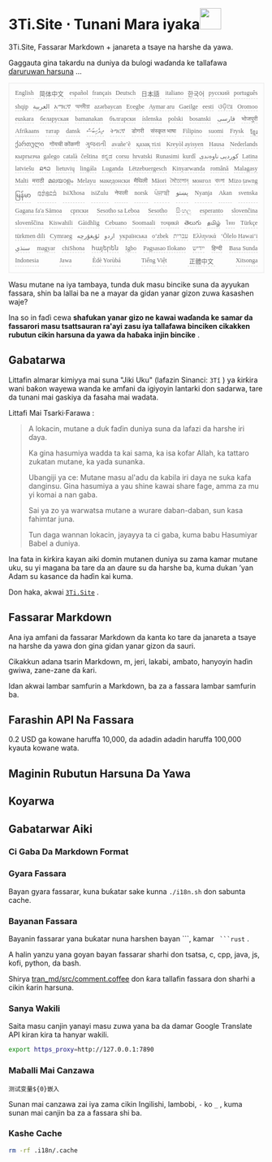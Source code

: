 <h1 style="justify-content:space-between">3Ti.Site ⋅ Tunani Mara iyaka<img src="//i-01.eu.org/3Ti/logo.svg" style="user-select:none;margin-top:-1px;width:42px"></h1>

3Ti.Site, Fassarar Markdown + janareta a tsaye na harshe da yawa.

Gaggauta gina takardu na duniya da bulogi waɗanda ke tallafawa [ɗaruruwan harsuna](https://github.com/i18n-site/node/blob/main/lang/src/index.js) ...

<pre class="langli" style="display:flex;flex-wrap:wrap;background:transparent;border:1px solid #eee;font-size:12px;box-shadow:0 0 3px inset #eee;padding:12px 5px 4px 12px;justify-content:space-between;"><style>pre.langli i{font-weight:300;font-family:s;margin-right:7px;margin-bottom:8px;font-style:normal;color:#666;border-bottom:1px dashed #ccc;}</style><i>English</i><i> 简体中文 </i><i>español</i><i>français</i><i>Deutsch</i><i> 日本語 </i><i>italiano</i><i>한국어</i><i>русский</i><i>português</i><i>shqip</i><i>‫العربية‬</i><i>አማርኛ</i><i>অসমীয়া</i><i>azərbaycan</i><i>Eʋegbe</i><i>Aymar aru</i><i>Gaeilge</i><i>eesti</i><i>ଓଡ଼ିଆ</i><i>Oromoo</i><i>euskara</i><i>беларуская</i><i>bamanakan</i><i>български</i><i>íslenska</i><i>polski</i><i>bosanski</i><i>‫فارسی‬</i><i>भोजपुरी</i><i>Afrikaans</i><i>татар</i><i>dansk</i><i>‫ދިވެހިބަސް‬</i><i>ትግርኛ</i><i>डोगरी</i><i>संस्कृत भाषा</i><i>Filipino</i><i>suomi</i><i>Frysk</i><i>ខ្មែរ</i><i>ქართული</i><i>गोंयची कोंकणी</i><i>ગુજરાતી</i><i>avañe’ẽ</i><i>қазақ тілі</i><i>Kreyòl ayisyen</i><i>Hausa</i><i>Nederlands</i><i>кыргызча</i><i>galego</i><i>català</i><i>čeština</i><i>ಕನ್ನಡ</i><i>corsu</i><i>hrvatski</i><i>Runasimi</i><i>kurdî</i><i>‫کوردیی ناوەندی‬</i><i>Latina</i><i>latviešu</i><i>ລາວ</i><i>lietuvių</i><i>lingála</i><i>Luganda</i><i>Lëtzebuergesch</i><i>Kinyarwanda</i><i>română</i><i>Malagasy</i><i>Malti</i><i>मराठी</i><i>മലയാളം</i><i>Melayu</i><i>македонски</i><i>मैथिली</i><i>Māori</i><i>মৈতৈলোন্</i><i>монгол</i><i>বাংলা</i><i>Mizo ṭawng</i><i>မြန်မာ</i><i>𞄀𞄄𞄰𞄩𞄍𞄜𞄰</i><i>IsiXhosa</i><i>isiZulu</i><i>नेपाली</i><i>norsk</i><i>ਪੰਜਾਬੀ</i><i>‫پښتو‬</i><i>Nyanja</i><i>Akan</i><i>svenska</i><i>Gagana fa'a Sāmoa</i><i>српски</i><i>Sesotho sa Leboa</i><i>Sesotho</i><i>සිංහල</i><i>esperanto</i><i>slovenčina</i><i>slovenščina</i><i>Kiswahili</i><i>Gàidhlig</i><i>Cebuano</i><i>Soomaali</i><i>тоҷикӣ</i><i>తెలుగు</i><i>தமிழ்</i><i>ไทย</i><i>Türkçe</i><i>türkmen dili</i><i>Cymraeg</i><i>‫ئۇيغۇرچە‬</i><i>‫اردو‬</i><i>українська</i><i>o‘zbek</i><i>‫עברית‬</i><i>Ελληνικά</i><i>ʻŌlelo Hawaiʻi</i><i>‫سنڌي‬</i><i>magyar</i><i>chiShona</i><i>հայերեն</i><i>Igbo</i><i>Pagsasao Ilokano</i><i>‫ייִדיש‬</i><i>हिन्दी</i><i>Basa Sunda</i><i>Indonesia</i><i>Jawa</i><i>Èdè Yorùbá</i><i>Tiếng Việt</i><i> 正體中文 </i><i>Xitsonga</i></pre>

Wasu mutane na iya tambaya, tunda duk masu bincike suna da ayyukan fassara, shin ba lallai ba ne a mayar da gidan yanar gizon zuwa ƙasashen waje?

Ina so in faɗi cewa **shafukan yanar gizo ne kawai waɗanda ke samar da fassarori masu tsattsauran ra'ayi zasu iya tallafawa binciken cikakken rubutun cikin harsuna da yawa da haɓaka injin bincike** .

## Gabatarwa

Littafin almarar kimiyya mai suna &quot;Jiki Uku&quot; (lafazin Sinanci: `3Tǐ` ) ya ƙirƙira wani baƙon wayewa wanda ke amfani da igiyoyin lantarki don sadarwa, tare da tunani mai gaskiya da fasaha mai wadata.

Littafi Mai Tsarki·Farawa :

> A lokacin, mutane a duk faɗin duniya suna da lafazi da harshe iri ɗaya.
>
> Ka gina hasumiya wadda ta kai sama, ka isa kofar Allah, ka tattaro zukatan mutane, ka yada sunanka.
>
> Ubangiji ya ce: Mutane masu al'adu da kabila iri daya ne suka kafa danginsu. Gina hasumiya a yau shine kawai share fage, amma za mu yi komai a nan gaba.
>
> Sai ya zo ya warwatsa mutane a wurare daban-daban, sun kasa fahimtar juna.
>
> Tun daga wannan lokacin, jayayya ta ci gaba, kuma babu Hasumiyar Babel a duniya.

Ina fata in ƙirƙira kayan aiki domin mutanen duniya su zama kamar mutane uku, su yi magana ba tare da an ɗaure su da harshe ba, kuma dukan ’yan Adam su kasance da haɗin kai kuma.

Don haka, akwai [`3Ti.Site`](//3Ti.Site) .

## Fassarar Markdown

Ana iya amfani da fassarar Markdown da kanta ko tare da janareta a tsaye na harshe da yawa don gina gidan yanar gizon da sauri.

Cikakkun adana tsarin Markdown, m, jeri, lakabi, ambato, hanyoyin haɗin gwiwa, zane-zane da ƙari.

Idan akwai lambar samfurin a Markdown, ba za a fassara lambar samfurin ba.

## Farashin API Na Fassara

0.2 USD ga kowane haruffa 10,000, da adadin adadin haruffa 100,000 kyauta kowane wata.

## Maginin Rubutun Harsuna Da Yawa

## Koyarwa

## Gabatarwar Aiki

### Ci Gaba Da Markdown Format

### Gyara Fassara

Bayan gyara fassarar, kuna buƙatar sake kunna `./i18n.sh` don sabunta cache.

### Bayanan Fassara

Bayanin fassarar yana buƙatar nuna harshen bayan \```, kamar ` ```rust` .

A halin yanzu yana goyan bayan fassarar sharhi don tsatsa, c, cpp, java, js, kofi, python, da bash.

Shirya [tran_md/src/comment.coffee](https://github.com/i18n-site/node/blob/main/tran_md/src/comment.coffee) don ƙara tallafin fassara don sharhi a cikin ƙarin harsuna.

### Sanya Wakili

Saita masu canjin yanayi masu zuwa yana ba da damar Google Translate API kiran kira ta hanyar wakili.

```bash
export https_proxy=http://127.0.0.1:7890
```

### Maɓalli Mai Canzawa

```
测试变量${0}嵌入
```

Sunan mai canzawa zai iya zama cikin Ingilishi, lambobi, `-` ko `_` , kuma sunan mai canjin ba za a fassara shi ba.

### Kashe Cache

```bash
rm -rf .i18n/.cache
```
